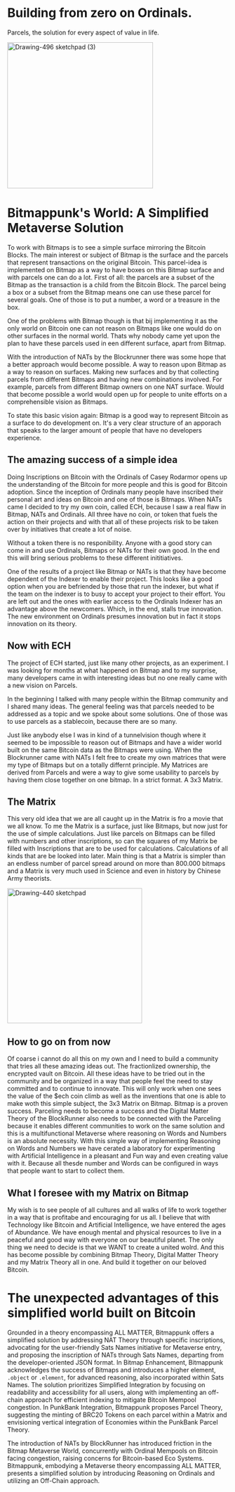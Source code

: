 # Building from zero on Ordinals.
Parcels, the solution for every aspect of value in life.


<img width="332" alt="Drawing-496 sketchpad (3)" src="https://github.com/wiard/punkbank/assets/900114/ca073434-656d-442e-bcc0-b53fc3fd575d">




# Bitmappunk's World: A Simplified Metaverse Solution

To work with Bitmaps is to see a simple surface mirroring the Bitcoin Blocks. The main interest or subject of Bitmap is the surface and the parcels that represent transactions on the original Bitcoin. This parcel-idea is implemented on Bitmap as a way to have boxes on this Bitmap surface and with parcels one can do a lot. 
First of all: the parcels are a subset of the Bitmap as the transaction is a child from the Bitcoin Block. The parcel being a box or a subset from the Bitmap means one can use these parcel for several goals. One of those is to put a number, a word or a treasure in the box.

One of the problems with Bitmap though is that bij implementing it as the only world on Bitcoin one can not reason on Bitmaps like one would do on other surfaces in the normal world. Thats why nobody came yet upon the plan to have these parcels used in een different surface, apart from Bitmap.

With the introduction of NATs by the Blockrunner there was some hope that a better approach would become possible. A way to reason upon Bitmap as a way to reason on surfaces. Making new surfaces and by that collecting parcels from different Bitmaps and having new combinations involved. For example, parcels from different Bitmap owners on one NAT surface. Would that become possible a world would open up for people to unite efforts on a comprehensible vision as Bitmaps.

To state this basic vision again: Bitmap is a good way to represent Bitcoin as a surface to do development on. It's a very clear structure of an apporach that speaks to the larger amount of people that have no developers experience.

## The amazing success of a simple idea

Doing Inscriptions on Bitcoin with the Ordinals of Casey Rodarmor opens up the understanding of the Bitcoin for more people and this is good for Bitcoin adoption. Since the inception of Ordinals many people have inscribed their personal art and ideas on Bitcoin and one of those is Bitmaps. 
When NATs came I decided to try my own coin, called ECH, because I saw a real flaw in Bitmap, NATs and Ordinals. All three have no coin, or token that fuels the action on their projects and with that all of these projects risk to be taken over by initiatives that create a lot of noise. 

Without a token there is no responibility. Anyone with a good story can come in and use Ordinals, Bitmaps or NATs for their own good. In the end this will bring serious problems to these different inititiatives.

One of the results of a project like Bitmap or NATs is that they have become dependent of the Indexer to enable their project. This looks like a good option when you are befriended by those that run the indexer, but what if the team on the indexer is to busy to accept your project to their effort. You are left out and the ones with earlier access to the Ordinals Indexer has an advantage above the newcomers. Which, in the end, stalls true innovation. The new environment on Ordinals presumes innovation but in fact it stops innovation on its theory.

## Now with ECH

The project of ECH started, just like many other projects, as an experiment. I was looking for months at what happened on Bitmap and to my surprise, many developers came in with interesting ideas but no one really came with a new vision on Parcels. 

In the beginning I talked with many people within the Bitmap community and I shared many ideas. The general feeling was that parcels needed to be addressed as a topic and we spoke about some solutions. One of those was to use parcels as a stablecoin, because there are so many.

Just like anybody else I was in kind of a tunnelvision though where it seemed to be impossible to reason out of Bitmaps and have a wider world built on the same Bitcoin data as the Bitmaps were using. When the Blockrunner came with NATs I felt free to create my own matrices that were my type of Bitmaps but on a totally differnt principle. My Matrices are derived from Parcels and were a way to give some usability to parcels by having them close together on one bitmap. In a strict format. A 3x3 Matrix.

## The Matrix

This very old idea that we are all caught up in the Matrix is fro a movie that we all know. To me the Matrix is a surface, just like Bitmaps, but now just for the use of simple calculations. Just like parcels on Bitmaps can be filled with numbers and other inscriptions, so can the squares of my Matrix be filled with Inscriptions that are to be used for calculations. Calculations of all kinds that are be looked into later. 
Main thing is that a Matrix is simpler than an endless number of parcel spread around on more than 800.000 bitmaps and a Matrix is very much used in Science and even in history by Chinese Army theorists.


<img width="307" alt="Drawing-440 sketchpad" src="https://github.com/wiard/punkbank/assets/900114/cccd77c8-c448-45be-acc1-03ee2788b301">


## How to go on from now

Of coarse i cannot do all this on my own and I need to build a community that tries all these amazing ideas out. The fractionlized ownership, the encrypted vault on Bitcoin. All these ideas have to be tried out in the community and be organized in a way that people feel the need to stay committed and to continue to innovate. This will only work when one sees the value of the $ech coin climb as well as the inventions that one is able to make woth this simple subject, the 3x3 Matrix on Bitmap.
Bitmap is a proven success. Parceling needs to become a success and the Digital Matter Theory of the BlockRunner also needs to be connected with the Parceling because it enables different communities to work on the same solution and this is a multifunctional Metaverse where reasoning on Words and Numbers is an absolute necessity. With this simple way of implementing Reasoning on Words and Numbers we have cerated a laboratory for experimenting with Artificial Intelligence in a pleasant and Fun way and even creating value with it. Because all thesde number and Words can be configured in ways that people want to start to collect them. 

## What I foresee with my Matrix on Bitmap

My wish is to see people of all cultures and all walks of life to work together in a way that is profitabe and encouraging for us all. I believe that with Technology like Bitcoin and Artificial Intelligence, we have entered the ages of Abundance. We have enough mental and physical resources to live in a peaceful and good way with everyone on our beautiful planet. The only thing we need to decide is that we WANT to create a united wolrd. 
And this has become possible by combining Bitmap Theory, Digital Matter Theory and my Matrix Theory all in one. And build it together on our beloved Bitcoin.

# The unexpected advantages of this simplified world built on Bitcoin

Grounded in a theory encompassing ALL MATTER, Bitmappunk offers a simplified solution by addressing NAT Theory through specific inscriptions, advocating for the user-friendly Sats Names initiative for Metaverse entry, and proposing the inscription of NATs through Sats Names, departing from the developer-oriented JSON format. In Bitmap Enhancement, Bitmappunk acknowledges the success of Bitmaps and introduces a higher element, `.object` or `.element`, for advanced reasoning, also incorporated within Sats Names. The solution prioritizes Simplified Integration by focusing on readability and accessibility for all users, along with implementing an off-chain approach for efficient indexing to mitigate Bitcoin Mempool congestion. In PunkBank Integration, Bitmappunk proposes Parcel Theory, suggesting the minting of BRC20 Tokens on each parcel within a Matrix and envisioning vertical integration of Economies within the PunkBank Parcel Theory.

The introduction of NATs by BlockRunner has introduced friction in the Bitmap Metaverse World, concurrently with Ordinal Mempools on Bitcoin facing congestion, raising concerns for Bitcoin-based Eco Systems. Bitmappunk, embodying a Metaverse theory encompassing ALL MATTER, presents a simplified solution by introducing Reasoning on Ordinals and utilizing an Off-Chain approach.



